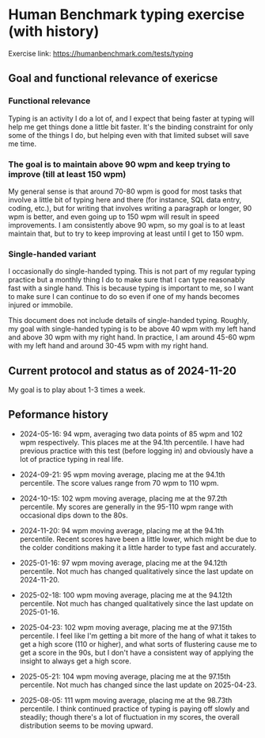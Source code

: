 # Human Benchmark typing exercise (with history)

Exercise link: https://humanbenchmark.com/tests/typing

## Goal and functional relevance of exericse

### Functional relevance

Typing is an activity I do a lot of, and I expect that being faster at
typing will help me get things done a little bit faster. It's the
binding constraint for only some of the things I do, but helping even
with that limited subset will save me time.

### The goal is to maintain above 90 wpm and keep trying to improve (till at least 150 wpm)

My general sense is that around 70-80 wpm is good for most tasks that
involve a little bit of typing here and there (for instance, SQL data
entry, coding, etc.), but for writing that involves writing a
paragraph or longer, 90 wpm is better, and even going up to 150 wpm
will result in speed improvements. I am consistently above 90 wpm, so
my goal is to at least maintain that, but to try to keep improving at
least until I get to 150 wpm.

### Single-handed variant

I occasionally do single-handed typing. This is not part of my regular
typing practice but a monthly thing I do to make sure that I can type
reasonably fast with a single hand. This is because typing is
important to me, so I want to make sure I can continue to do so even
if one of my hands becomes injured or immobile.

This document does not include details of single-handed
typing. Roughly, my goal with single-handed typing is to be above 40
wpm with my left hand and above 30 wpm with my right hand. In
practice, I am around 45-60 wpm with my left hand and around 30-45 wpm
with my right hand.

## Current protocol and status as of 2024-11-20

My goal is to play about 1-3 times a week.

## Peformance history

* 2024-05-16: 94 wpm, averaging two data points of 85 wpm and 102 wpm
  respectively. This places me at the 94.1th percentile. I have had
  previous practice with this test (before logging in) and obviously
  have a lot of practice typing in real life.

* 2024-09-21: 95 wpm moving average, placing me at the 94.1th
  percentile. The score values range from 70 wpm to 110 wpm.

* 2024-10-15: 102 wpm moving average, placing me at the 97.2th
  percentile. My scores are generally in the 95-110 wpm range with
  occasional dips down to the 80s.

* 2024-11-20: 94 wpm moving average, placing me at the 94.1th
  percentile. Recent scores have been a little lower, which might be
  due to the colder conditions making it a little harder to type fast
  and accurately.

* 2025-01-16: 97 wpm moving average, placing me at the 94.12th
  percentile. Not much has changed qualitatively since the last update
  on 2024-11-20.

* 2025-02-18: 100 wpm moving average, placing me at the 94.12th
  percentile. Not much has changed qualitatively since the last update
  on 2025-01-16.

* 2025-04-23: 102 wpm moving average, placing me at the 97.15th
  percentile. I feel like I'm getting a bit more of the hang of what
  it takes to get a high score (110 or higher), and what sorts of
  flustering cause me to get a score in the 90s, but I don't have a
  consistent way of applying the insight to always get a high score.

* 2025-05-21: 104 wpm moving average, placing me at the 97.15th
  percentile. Not much has changed since the last update on
  2025-04-23.

* 2025-08-05: 111 wpm moving average, placing me at the 98.73th
  percentile. I think continued practice of typing is paying off
  slowly and steadily; though there's a lot of fluctuation in my
  scores, the overall distribution seems to be moving upward.
